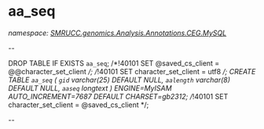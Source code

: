 ﻿# aa_seq
_namespace: [SMRUCC.genomics.Analysis.Annotations.CEG.MySQL](./index.md)_

--
 
 DROP TABLE IF EXISTS `aa_seq`;
 /*!40101 SET @saved_cs_client = @@character_set_client */;
 /*!40101 SET character_set_client = utf8 */;
 CREATE TABLE `aa_seq` (
 `gid` varchar(25) DEFAULT NULL,
 `aalength` varchar(8) DEFAULT NULL,
 `aaseq` longtext
 ) ENGINE=MyISAM AUTO_INCREMENT=7687 DEFAULT CHARSET=gb2312;
 /*!40101 SET character_set_client = @saved_cs_client */;
 
 --




